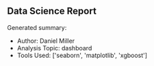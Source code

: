 ## Data Science Report

Generated summary:

- Author: Daniel Miller
- Analysis Topic: dashboard
- Tools Used: ['seaborn', 'matplotlib', 'xgboost']

